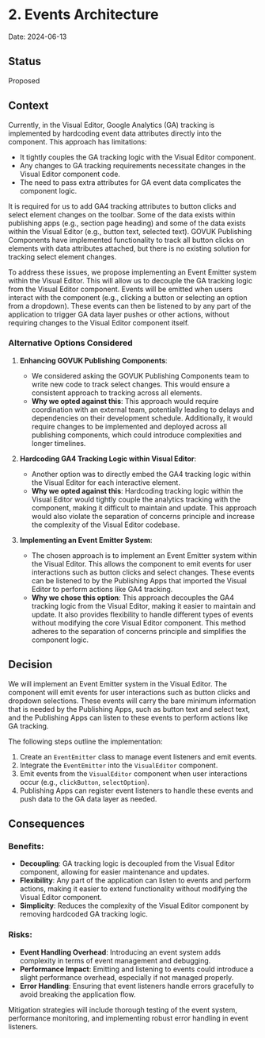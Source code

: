 # 2. Events Architecture

Date: 2024-06-13

## Status

Proposed

## Context

Currently, in the Visual Editor, Google Analytics (GA) tracking is implemented by hardcoding event data attributes directly into the component. This approach has limitations:

- It tightly couples the GA tracking logic with the Visual Editor component.
- Any changes to GA tracking requirements necessitate changes in the Visual Editor component code.
- The need to pass extra attributes for GA event data complicates the component logic.

It is required for us to add GA4 tracking attributes to button clicks and select element changes on the toolbar. 
Some of the data exists within publishing apps (e.g., section page heading) and some of the data exists within the Visual Editor (e.g., button text, selected text). 
GOVUK Publishing Components have implemented functionality to track all button clicks on elements with data attributes attached, but there is no existing solution for tracking select element changes.

To address these issues, we propose implementing an Event Emitter system within the Visual Editor. 
This will allow us to decouple the GA tracking logic from the Visual Editor component. 
Events will be emitted when users interact with the component (e.g., clicking a button or selecting an option from a dropdown). 
These events can then be listened to by any part of the application to trigger GA data layer pushes or other actions, without requiring changes to the Visual Editor component itself.

### Alternative Options Considered

1. **Enhancing GOVUK Publishing Components**: 
   - We considered asking the GOVUK Publishing Components team to write new code to track select changes. This would ensure a consistent approach to tracking across all elements. 
   - **Why we opted against this**: This approach would require coordination with an external team, potentially leading to delays and dependencies on their development schedule. 
     Additionally, it would require changes to be implemented and deployed across all publishing components, which could introduce complexities and longer timelines.

2. **Hardcoding GA4 Tracking Logic within Visual Editor**:
   - Another option was to directly embed the GA4 tracking logic within the Visual Editor for each interactive element.
   - **Why we opted against this**: Hardcoding tracking logic within the Visual Editor would tightly couple the analytics tracking with the component, making it difficult to maintain and update. 
     This approach would also violate the separation of concerns principle and increase the complexity of the Visual Editor codebase.

3. **Implementing an Event Emitter System**:
   - The chosen approach is to implement an Event Emitter system within the Visual Editor. This allows the component to emit events for user interactions such as button clicks and select changes. 
     These events can be listened to by the Publishing Apps that imported the Visual Editor to perform actions like GA4 tracking.
   - **Why we chose this option**: This approach decouples the GA4 tracking logic from the Visual Editor, making it easier to maintain and update. 
     It also provides flexibility to handle different types of events without modifying the core Visual Editor component. 
     This method adheres to the separation of concerns principle and simplifies the component logic.


## Decision

We will implement an Event Emitter system in the Visual Editor. The component will emit events for user interactions such as button clicks and dropdown selections. 
These events will carry the bare minimum information that is needed by the Publishing Apps, such as button text and select text, 
and the Publishing Apps can listen to these events to perform actions like GA tracking.

The following steps outline the implementation:

1. Create an `EventEmitter` class to manage event listeners and emit events.
2. Integrate the `EventEmitter` into the `VisualEditor` component.
3. Emit events from the `VisualEditor` component when user interactions occur (e.g., `clickButton`, `selectOption`).
4. Publishing Apps can register event listeners to handle these events and push data to the GA data layer as needed.

## Consequences

### Benefits:
- **Decoupling**: GA tracking logic is decoupled from the Visual Editor component, allowing for easier maintenance and updates.
- **Flexibility**: Any part of the application can listen to events and perform actions, making it easier to extend functionality without modifying the Visual Editor component.
- **Simplicity**: Reduces the complexity of the Visual Editor component by removing hardcoded GA tracking logic.

### Risks:
- **Event Handling Overhead**: Introducing an event system adds complexity in terms of event management and debugging.
- **Performance Impact**: Emitting and listening to events could introduce a slight performance overhead, especially if not managed properly.
- **Error Handling**: Ensuring that event listeners handle errors gracefully to avoid breaking the application flow.

Mitigation strategies will include thorough testing of the event system, performance monitoring, and implementing robust error handling in event listeners.
